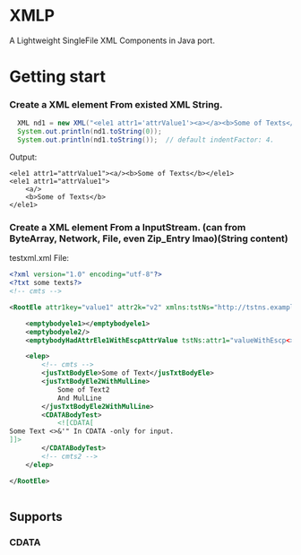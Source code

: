 # XMLP
A Lightweight SingleFile XML Components in Java port.

# Getting start

### Create a XML element From existed XML String.
```java
  XML nd1 = new XML("<ele1 attr1='attrValue1'><a></a><b>Some of Texts</b></ele1>");
  System.out.println(nd1.toString(0));
  System.out.println(nd1.toString());  // default indentFactor: 4.
```
Output:
```
<ele1 attr1="attrValue1"><a/><b>Some of Texts</b></ele1>
<ele1 attr1="attrValue1">
    <a/>
    <b>Some of Texts</b>
</ele1>
```
### Create a XML element From a InputStream. (can from ByteArray, Network, File, even Zip_Entry lmao)(String content)
testxml.xml File:
```xml
<?xml version="1.0" encoding="utf-8"?>
<?txt some texts?>
<!-- cmts -->

<RootEle attr1key="value1" attr2k="v2" xmlns:tstNs="http://tstns.example.com">

    <emptybodyele1></emptybodyele1>
    <emptybodyele2/>
    <emptybodyHadAttrEle1WithEscpAttrValue tstNs:attr1="valueWithEscp<>&apos;&quot;&amp;"/>

    <elep>
        <!-- cmts -->
        <jusTxtBodyEle>Some of Text</jusTxtBodyEle>
        <jusTxtBodyEle2WithMulLine>
            Some of Text2
            And MulLine
        </jusTxtBodyEle2WithMulLine>
        <CDATABodyTest>
            <![CDATA[
Some Text <>&'" In CDATA -only for input.
]]>
        </CDATABodyTest>
        <!-- cmts2 -->
    </elep>

</RootEle>
```
```java
```

## Supports

### CDATA

### <!--- Comments -->

### <? Processing Instructions ?>
